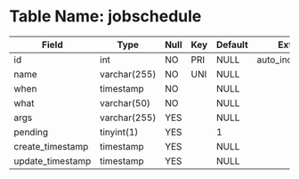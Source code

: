 # Table Name: jobschedule

| Field            | Type         | Null | Key | Default | Extra          |
|------------------|--------------|------|-----|---------|----------------|
| id               | int          | NO   | PRI | NULL    | auto_increment |
| name             | varchar(255) | NO   | UNI | NULL    |                |
| when             | timestamp    | NO   |     | NULL    |                |
| what             | varchar(50)  | NO   |     | NULL    |                |
| args             | varchar(255) | YES  |     | NULL    |                |
| pending          | tinyint(1)   | YES  |     | 1       |                |
| create_timestamp | timestamp    | YES  |     | NULL    |                |
| update_timestamp | timestamp    | YES  |     | NULL    |                |

